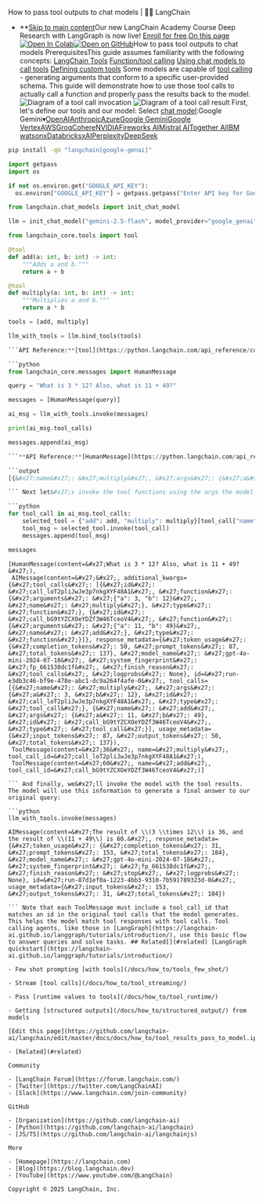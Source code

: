 How to pass tool outputs to chat models | 🦜️🔗 LangChain
- **[Skip to main content](#__docusaurus_skipToContent_fallback)Our new LangChain Academy Course Deep Research with LangGraph is now live! [Enroll for free](https://academy.langchain.com/courses/deep-research-with-langgraph/?utm_medium=internal&utm_source=docs&utm_campaign=q3-2025_deep-research-course_co).[On this page![Open In Colab ](https://colab.research.google.com/assets/colab-badge.svg)](https://colab.research.google.com/github/langchain-ai/langchain/blob/master/docs/docs/how_to/tool_results_pass_to_model.ipynb)[![Open on GitHub ](https://img.shields.io/badge/Open%20on%20GitHub-grey?logo=github&logoColor=white)](https://github.com/langchain-ai/langchain/blob/master/docs/docs/how_to/tool_results_pass_to_model.ipynb)How to pass tool outputs to chat models PrerequisitesThis guide assumes familiarity with the following concepts: [LangChain Tools](/docs/concepts/tools/) [Function/tool calling](/docs/concepts/tool_calling/) [Using chat models to call tools](/docs/how_to/tool_calling/) [Defining custom tools](/docs/how_to/custom_tools/) Some models are capable of [tool calling](/docs/concepts/tool_calling/) - generating arguments that conform to a specific user-provided schema. This guide will demonstrate how to use those tool calls to actually call a function and properly pass the results back to the model. ![Diagram of a tool call invocation ](/assets/images/tool_invocation-7f277888701ee431a17607f1a035c080.png) ![Diagram of a tool call result ](/assets/images/tool_results-71b4b90f33a56563c102d91e7821a993.png) First, let&#x27;s define our tools and our model: Select [chat model](/docs/integrations/chat/):Google Gemini▾[OpenAI](#)[Anthropic](#)[Azure](#)[Google Gemini](#)[Google Vertex](#)[AWS](#)[Groq](#)[Cohere](#)[NVIDIA](#)[Fireworks AI](#)[Mistral AI](#)[Together AI](#)[IBM watsonx](#)[Databricks](#)[xAI](#)[Perplexity](#)[DeepSeek](#)

```bash
pip install -qU "langchain[google-genai]"

```

```python
import getpass
import os

if not os.environ.get("GOOGLE_API_KEY"):
  os.environ["GOOGLE_API_KEY"] = getpass.getpass("Enter API key for Google Gemini: ")

from langchain.chat_models import init_chat_model

llm = init_chat_model("gemini-2.5-flash", model_provider="google_genai")

```

```python
from langchain_core.tools import tool

@tool
def add(a: int, b: int) -> int:
    """Adds a and b."""
    return a + b

@tool
def multiply(a: int, b: int) -> int:
    """Multiplies a and b."""
    return a * b

tools = [add, multiply]

llm_with_tools = llm.bind_tools(tools)

```API Reference:**[tool](https://python.langchain.com/api_reference/core/tools/langchain_core.tools.convert.tool.html) Now, let&#x27;s get the model to call a tool. We&#x27;ll add it to a list of messages that we&#x27;ll treat as conversation history:

```python
from langchain_core.messages import HumanMessage

query = "What is 3 * 12? Also, what is 11 + 49?"

messages = [HumanMessage(query)]

ai_msg = llm_with_tools.invoke(messages)

print(ai_msg.tool_calls)

messages.append(ai_msg)

```**API Reference:**[HumanMessage](https://python.langchain.com/api_reference/core/messages/langchain_core.messages.human.HumanMessage.html)

```output
[{&#x27;name&#x27;: &#x27;multiply&#x27;, &#x27;args&#x27;: {&#x27;a&#x27;: 3, &#x27;b&#x27;: 12}, &#x27;id&#x27;: &#x27;call_GPGPE943GORirhIAYnWv00rK&#x27;, &#x27;type&#x27;: &#x27;tool_call&#x27;}, {&#x27;name&#x27;: &#x27;add&#x27;, &#x27;args&#x27;: {&#x27;a&#x27;: 11, &#x27;b&#x27;: 49}, &#x27;id&#x27;: &#x27;call_dm8o64ZrY3WFZHAvCh1bEJ6i&#x27;, &#x27;type&#x27;: &#x27;tool_call&#x27;}]

``` Next let&#x27;s invoke the tool functions using the args the model populated! Conveniently, if we invoke a LangChain Tool with a ToolCall, we&#x27;ll automatically get back a ToolMessage that can be fed back to the model: CompatibilityThis functionality was added in langchain-core == 0.2.19. Please make sure your package is up to date.If you are on earlier versions of langchain-core, you will need to extract the args field from the tool and construct a ToolMessage manually.

```python
for tool_call in ai_msg.tool_calls:
    selected_tool = {"add": add, "multiply": multiply}[tool_call["name"].lower()]
    tool_msg = selected_tool.invoke(tool_call)
    messages.append(tool_msg)

messages

```

```output
[HumanMessage(content=&#x27;What is 3 * 12? Also, what is 11 + 49?&#x27;),
 AIMessage(content=&#x27;&#x27;, additional_kwargs={&#x27;tool_calls&#x27;: [{&#x27;id&#x27;: &#x27;call_loT2pliJwJe3p7nkgXYF48A1&#x27;, &#x27;function&#x27;: {&#x27;arguments&#x27;: &#x27;{"a": 3, "b": 12}&#x27;, &#x27;name&#x27;: &#x27;multiply&#x27;}, &#x27;type&#x27;: &#x27;function&#x27;}, {&#x27;id&#x27;: &#x27;call_bG9tYZCXOeYDZf3W46TceoV4&#x27;, &#x27;function&#x27;: {&#x27;arguments&#x27;: &#x27;{"a": 11, "b": 49}&#x27;, &#x27;name&#x27;: &#x27;add&#x27;}, &#x27;type&#x27;: &#x27;function&#x27;}]}, response_metadata={&#x27;token_usage&#x27;: {&#x27;completion_tokens&#x27;: 50, &#x27;prompt_tokens&#x27;: 87, &#x27;total_tokens&#x27;: 137}, &#x27;model_name&#x27;: &#x27;gpt-4o-mini-2024-07-18&#x27;, &#x27;system_fingerprint&#x27;: &#x27;fp_661538dc1f&#x27;, &#x27;finish_reason&#x27;: &#x27;tool_calls&#x27;, &#x27;logprobs&#x27;: None}, id=&#x27;run-e3db3c46-bf9e-478e-abc1-dc9a264f4afe-0&#x27;, tool_calls=[{&#x27;name&#x27;: &#x27;multiply&#x27;, &#x27;args&#x27;: {&#x27;a&#x27;: 3, &#x27;b&#x27;: 12}, &#x27;id&#x27;: &#x27;call_loT2pliJwJe3p7nkgXYF48A1&#x27;, &#x27;type&#x27;: &#x27;tool_call&#x27;}, {&#x27;name&#x27;: &#x27;add&#x27;, &#x27;args&#x27;: {&#x27;a&#x27;: 11, &#x27;b&#x27;: 49}, &#x27;id&#x27;: &#x27;call_bG9tYZCXOeYDZf3W46TceoV4&#x27;, &#x27;type&#x27;: &#x27;tool_call&#x27;}], usage_metadata={&#x27;input_tokens&#x27;: 87, &#x27;output_tokens&#x27;: 50, &#x27;total_tokens&#x27;: 137}),
 ToolMessage(content=&#x27;36&#x27;, name=&#x27;multiply&#x27;, tool_call_id=&#x27;call_loT2pliJwJe3p7nkgXYF48A1&#x27;),
 ToolMessage(content=&#x27;60&#x27;, name=&#x27;add&#x27;, tool_call_id=&#x27;call_bG9tYZCXOeYDZf3W46TceoV4&#x27;)]

``` And finally, we&#x27;ll invoke the model with the tool results. The model will use this information to generate a final answer to our original query:

```python
llm_with_tools.invoke(messages)

```

```output
AIMessage(content=&#x27;The result of \\(3 \\times 12\\) is 36, and the result of \\(11 + 49\\) is 60.&#x27;, response_metadata={&#x27;token_usage&#x27;: {&#x27;completion_tokens&#x27;: 31, &#x27;prompt_tokens&#x27;: 153, &#x27;total_tokens&#x27;: 184}, &#x27;model_name&#x27;: &#x27;gpt-4o-mini-2024-07-18&#x27;, &#x27;system_fingerprint&#x27;: &#x27;fp_661538dc1f&#x27;, &#x27;finish_reason&#x27;: &#x27;stop&#x27;, &#x27;logprobs&#x27;: None}, id=&#x27;run-87d1ef0a-1223-4bb3-9310-7b591789323d-0&#x27;, usage_metadata={&#x27;input_tokens&#x27;: 153, &#x27;output_tokens&#x27;: 31, &#x27;total_tokens&#x27;: 184})

``` Note that each ToolMessage must include a tool_call_id that matches an id in the original tool calls that the model generates. This helps the model match tool responses with tool calls. Tool calling agents, like those in [LangGraph](https://langchain-ai.github.io/langgraph/tutorials/introduction/), use this basic flow to answer queries and solve tasks. ## Related[​](#related) [LangGraph quickstart](https://langchain-ai.github.io/langgraph/tutorials/introduction/)

- Few shot prompting [with tools](/docs/how_to/tools_few_shot/)

- Stream [tool calls](/docs/how_to/tool_streaming/)

- Pass [runtime values to tools](/docs/how_to/tool_runtime/)

- Getting [structured outputs](/docs/how_to/structured_output/) from models

[Edit this page](https://github.com/langchain-ai/langchain/edit/master/docs/docs/how_to/tool_results_pass_to_model.ipynb)

- [Related](#related)

Community

- [LangChain Forum](https://forum.langchain.com/)
- [Twitter](https://twitter.com/LangChainAI)
- [Slack](https://www.langchain.com/join-community)

GitHub

- [Organization](https://github.com/langchain-ai)
- [Python](https://github.com/langchain-ai/langchain)
- [JS/TS](https://github.com/langchain-ai/langchainjs)

More

- [Homepage](https://langchain.com)
- [Blog](https://blog.langchain.dev)
- [YouTube](https://www.youtube.com/@LangChain)

Copyright © 2025 LangChain, Inc.